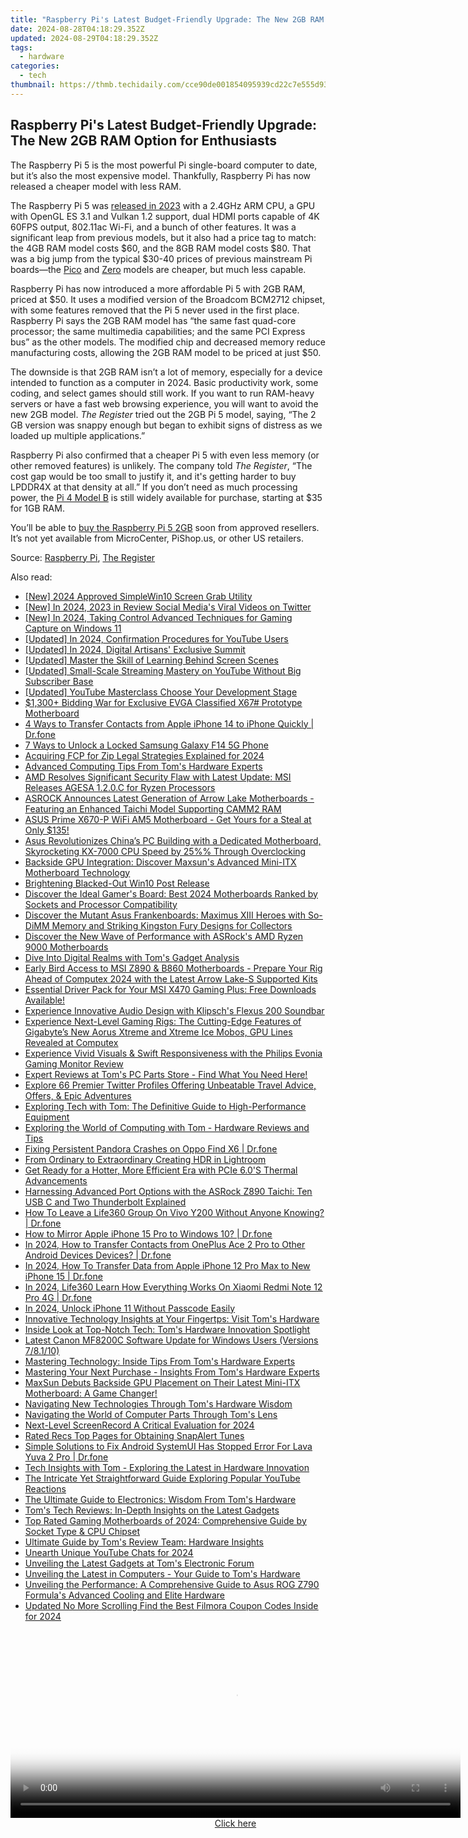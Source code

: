 ```yaml
---
title: "Raspberry Pi's Latest Budget-Friendly Upgrade: The New 2GB RAM Option for Enthusiasts"
date: 2024-08-28T04:18:29.352Z
updated: 2024-08-29T04:18:29.352Z
tags:
  - hardware
categories:
  - tech
thumbnail: https://thmb.techidaily.com/cce90de001854095939cd22c7e555d9393bc0bdf8a9fe07be68597eb9b7713ab.jpg
---
```


## Raspberry Pi's Latest Budget-Friendly Upgrade: The New 2GB RAM Option for Enthusiasts

The Raspberry Pi 5 is the most powerful Pi single-board computer to date, but it’s also the most expensive model. Thankfully, Raspberry Pi has now released a cheaper model with less RAM.

 The Raspberry Pi 5 was [released in 2023](https://howto.techidaily.com/play-store-not-working-on-oneplus-nord-3-5g-8-solutions-inside-drfone-by-drfone-fix-android-problems-fix-android-problems/) with a 2.4GHz ARM CPU, a GPU with OpenGL ES 3.1 and Vulkan 1.2 support, dual HDMI ports capable of 4K 60FPS output, 802.11ac Wi-Fi, and a bunch of other features. It was a significant leap from previous models, but it also had a price tag to match: the 4GB RAM model costs $60, and the 8GB RAM model costs $80\. That was a big jump from the typical $30-40 prices of previous mainstream Pi boards—the [Pico](https://www.raspberrypi.com/products/raspberry-pi-pico/) and [Zero](https://www.raspberrypi.com/products/raspberry-pi-zero-2-w/) models are cheaper, but much less capable.

 Raspberry Pi has now introduced a more affordable Pi 5 with 2GB RAM, priced at $50\. It uses a modified version of the Broadcom BCM2712 chipset, with some features removed that the Pi 5 never used in the first place. Raspberry Pi says the 2GB RAM model has “the same fast quad-core processor; the same multimedia capabilities; and the same PCI Express bus” as the other models. The modified chip and decreased memory reduce manufacturing costs, allowing the 2GB RAM model to be priced at just $50.

 The downside is that 2GB RAM isn’t a lot of memory, especially for a device intended to function as a computer in 2024\. Basic productivity work, some coding, and select games should still work. If you want to run RAM-heavy servers or have a fast web browsing experience, you will want to avoid the new 2GB model. _The Register_ tried out the 2GB Pi 5 model, saying, “The 2 GB version was snappy enough but began to exhibit signs of distress as we loaded up multiple applications.”

 Raspberry Pi also confirmed that a cheaper Pi 5 with even less memory (or other removed features) is unlikely. The company told _The Register_, “The cost gap would be too small to justify it, and it's getting harder to buy LPDDR4X at that density at all.” If you don’t need as much processing power, the [Pi 4 Model B](https://www.raspberrypi.com/products/raspberry-pi-4-model-b/) is still widely available for purchase, starting at $35 for 1GB RAM.

 You’ll be able to [buy the Raspberry Pi 5 2GB](https://www.raspberrypi.com/products/raspberry-pi-5/) soon from approved resellers. It’s not yet available from MicroCenter, PiShop.us, or other US retailers.

 Source: [Raspberry Pi](https://www.raspberrypi.com/news/2gb-raspberry-pi-5-on-sale-now-at-50/), [The Register](https://www.theregister.com/2024/08/19/raspberry%5Fpi%5F5%5F2gb/)

<ins class="adsbygoogle"
     style="display:block"
     data-ad-format="autorelaxed"
     data-ad-client="ca-pub-7571918770474297"
     data-ad-slot="1223367746"></ins>



<ins class="adsbygoogle"
     style="display:block"
     data-ad-client="ca-pub-7571918770474297"
     data-ad-slot="8358498916"
     data-ad-format="auto"
     data-full-width-responsive="true"></ins>

<span class="atpl-alsoreadstyle">Also read:</span>
<div><ul>
<li><a href="https://on-screen-recording.techidaily.com/new-2024-approved-simplewin10-screen-grab-utility/"><u>[New] 2024 Approved  SimpleWin10 Screen Grab Utility</u></a></li>
<li><a href="https://twitter-videos.techidaily.com/new-in-2024-2023-in-review-social-medias-viral-videos-on-twitter/"><u>[New] In 2024, 2023 in Review  Social Media's Viral Videos on Twitter</u></a></li>
<li><a href="https://on-screen-recording.techidaily.com/new-in-2024-taking-control-advanced-techniques-for-gaming-capture-on-windows-11/"><u>[New] In 2024, Taking Control  Advanced Techniques for Gaming Capture on Windows 11</u></a></li>
<li><a href="https://youtube-zero.techidaily.com/ed-in-2024-confirmation-procedures-for-youtube-users/"><u>[Updated] In 2024, Confirmation Procedures for YouTube Users</u></a></li>
<li><a href="https://youtube-sure.techidaily.com/ed-in-2024-digital-artisans-exclusive-summit/"><u>[Updated] In 2024, Digital Artisans' Exclusive Summit</u></a></li>
<li><a href="https://extra-support.techidaily.com/updated-master-the-skill-of-learning-behind-screen-scenes/"><u>[Updated] Master the Skill of Learning Behind Screen Scenes</u></a></li>
<li><a href="https://fox-friendly.techidaily.com/updated-small-scale-streaming-mastery-on-youtube-without-big-subscriber-base/"><u>[Updated] Small-Scale Streaming Mastery on YouTube Without Big Subscriber Base</u></a></li>
<li><a href="https://facebook-record-videos.techidaily.com/updated-youtube-masterclass-choose-your-development-stage/"><u>[Updated] YouTube Masterclass  Choose Your Development Stage</u></a></li>
<li><a href="https://hardware-reviews.techidaily.com/1723862873135-1300plus-bidding-war-for-exclusive-evga-classified-x67-prototype-motherboard/"><u>$1,300+ Bidding War for Exclusive EVGA Classified X67# Prototype Motherboard</u></a></li>
<li><a href="https://iphone-transfer.techidaily.com/4-ways-to-transfer-contacts-from-apple-iphone-14-to-iphone-quickly-drfone-by-drfone-transfer-from-ios/"><u>4 Ways to Transfer Contacts from Apple iPhone 14 to iPhone Quickly | Dr.fone</u></a></li>
<li><a href="https://android-unlock.techidaily.com/7-ways-to-unlock-a-locked-samsung-galaxy-f14-5g-phone-by-drfone-android/"><u>7 Ways to Unlock a Locked Samsung Galaxy F14 5G Phone</u></a></li>
<li><a href="https://article-tips.techidaily.com/acquiring-fcp-for-zip-legal-strategies-explained-for-2024/"><u>Acquiring FCP for Zip  Legal Strategies Explained for 2024</u></a></li>
<li><a href="https://hardware-reviews.techidaily.com/advanced-computing-tips-from-toms-hardware-experts/"><u>Advanced Computing Tips From Tom's Hardware Experts</u></a></li>
<li><a href="https://hardware-reviews.techidaily.com/amd-resolves-significant-security-flaw-with-latest-update-msi-releases-agesa-120c-for-ryzen-processors/"><u>AMD Resolves Significant Security Flaw with Latest Update: MSI Releases AGESA 1.2.0.C for Ryzen Processors</u></a></li>
<li><a href="https://hardware-reviews.techidaily.com/asrock-announces-latest-generation-of-arrow-lake-motherboards-featuring-an-enhanced-taichi-model-supporting-camm2-ram/"><u>ASROCK Announces Latest Generation of Arrow Lake Motherboards - Featuring an Enhanced Taichi Model Supporting CAMM2 RAM</u></a></li>
<li><a href="https://hardware-reviews.techidaily.com/asus-prime-x670-p-wifi-am5-motherboard-get-yours-for-a-steal-at-only-135/"><u>ASUS Prime X670-P WiFi AM5 Motherboard - Get Yours for a Steal at Only $135!</u></a></li>
<li><a href="https://hardware-reviews.techidaily.com/asus-revolutionizes-chinas-pc-building-with-a-dedicated-motherboard-skyrocketing-kx-7000-cpu-speed-by-25-through-overclocking/"><u>Asus Revolutionizes China’s PC Building with a Dedicated Motherboard, Skyrocketing KX-7000 CPU Speed by 25%% Through Overclocking</u></a></li>
<li><a href="https://hardware-reviews.techidaily.com/backside-gpu-integration-discover-maxsuns-advanced-mini-itx-motherboard-technology/"><u>Backside GPU Integration: Discover Maxsun's Advanced Mini-ITX Motherboard Technology</u></a></li>
<li><a href="https://network-issues.techidaily.com/brightening-blacked-out-win10-post-release/"><u>Brightening Blacked-Out Win10 Post Release</u></a></li>
<li><a href="https://hardware-reviews.techidaily.com/discover-the-ideal-gamers-board-best-2024-motherboards-ranked-by-sockets-and-processor-compatibility/"><u>Discover the Ideal Gamer's Board: Best 2024 Motherboards Ranked by Sockets and Processor Compatibility</u></a></li>
<li><a href="https://hardware-reviews.techidaily.com/discover-the-mutant-asus-frankenboards-maximus-xiii-heroes-with-so-dimm-memory-and-striking-kingston-fury-designs-for-collectors/"><u>Discover the Mutant Asus Frankenboards: Maximus XIII Heroes with So-DiMM Memory and Striking Kingston Fury Designs for Collectors</u></a></li>
<li><a href="https://hardware-reviews.techidaily.com/discover-the-new-wave-of-performance-with-asrocks-amd-ryzen-9000-motherboards/"><u>Discover the New Wave of Performance with ASRock's AMD Ryzen 9000 Motherboards</u></a></li>
<li><a href="https://hardware-reviews.techidaily.com/dive-into-digital-realms-with-toms-gadget-analysis/"><u>Dive Into Digital Realms with Tom's Gadget Analysis</u></a></li>
<li><a href="https://hardware-reviews.techidaily.com/early-bird-access-to-msi-z890-and-b860-motherboards-prepare-your-rig-ahead-of-computex-2024-with-the-latest-arrow-lake-s-supported-kits/"><u>Early Bird Access to MSI Z890 & B860 Motherboards - Prepare Your Rig Ahead of Computex 2024 with the Latest Arrow Lake-S Supported Kits</u></a></li>
<li><a href="https://win-dash.techidaily.com/essential-driver-pack-for-your-msi-x470-gaming-plus-free-downloads-available/"><u>Essential Driver Pack for Your MSI X470 Gaming Plus: Free Downloads Available!</u></a></li>
<li><a href="https://buynow-info.techidaily.com/experience-innovative-audio-design-with-klipschs-flexus-200-soundbar/"><u>Experience Innovative Audio Design with Klipsch's Flexus 200 Soundbar</u></a></li>
<li><a href="https://hardware-reviews.techidaily.com/experience-next-level-gaming-rigs-the-cutting-edge-features-of-gigabytes-new-aorus-xtreme-and-xtreme-ice-mobos-gpu-lines-revealed-at-computex/"><u>Experience Next-Level Gaming Rigs: The Cutting-Edge Features of Gigabyte’s New Aorus Xtreme and Xtreme Ice Mobos, GPU Lines Revealed at Computex</u></a></li>
<li><a href="https://hardware-updates.techidaily.com/experience-vivid-visuals-and-swift-responsiveness-with-the-philips-evonia-gaming-monitor-review/"><u>Experience Vivid Visuals & Swift Responsiveness with the Philips Evonia Gaming Monitor Review</u></a></li>
<li><a href="https://hardware-reviews.techidaily.com/expert-reviews-at-toms-pc-parts-store-find-what-you-need-here/"><u>Expert Reviews at Tom's PC Parts Store - Find What You Need Here!</u></a></li>
<li><a href="https://techtrends.techidaily.com/explore-66-premier-twitter-profiles-offering-unbeatable-travel-advice-offers-and-epic-adventures/"><u>Explore 66 Premier Twitter Profiles Offering Unbeatable Travel Advice, Offers, & Epic Adventures</u></a></li>
<li><a href="https://hardware-reviews.techidaily.com/exploring-tech-with-tom-the-definitive-guide-to-high-performance-equipment/"><u>Exploring Tech with Tom: The Definitive Guide to High-Performance Equipment</u></a></li>
<li><a href="https://hardware-reviews.techidaily.com/exploring-the-world-of-computing-with-tom-hardware-reviews-and-tips/"><u>Exploring the World of Computing with Tom - Hardware Reviews and Tips</u></a></li>
<li><a href="https://howto.techidaily.com/fixing-persistent-pandora-crashes-on-oppo-find-x6-drfone-by-drfone-fix-android-problems-fix-android-problems/"><u>Fixing Persistent Pandora Crashes on Oppo Find X6 | Dr.fone</u></a></li>
<li><a href="https://extra-lessons.techidaily.com/from-ordinary-to-extraordinary-creating-hdr-in-lightroom/"><u>From Ordinary to Extraordinary  Creating HDR in Lightroom</u></a></li>
<li><a href="https://hardware-reviews.techidaily.com/get-ready-for-a-hotter-more-efficient-era-with-pcie-60s-thermal-advancements/"><u>Get Ready for a Hotter, More Efficient Era with PCIe 6.0'S Thermal Advancements</u></a></li>
<li><a href="https://hardware-reviews.techidaily.com/harnessing-advanced-port-options-with-the-asrock-z890-taichi-ten-usb-c-and-two-thunderbolt-explained/"><u>Harnessing Advanced Port Options with the ASRock Z890 Taichi: Ten USB C and Two Thunderbolt Explained</u></a></li>
<li><a href="https://location-social.techidaily.com/how-to-leave-a-life360-group-on-vivo-y200-without-anyone-knowing-drfone-by-drfone-virtual-android/"><u>How To Leave a Life360 Group On Vivo Y200 Without Anyone Knowing? | Dr.fone</u></a></li>
<li><a href="https://screen-mirror.techidaily.com/how-to-mirror-apple-iphone-15-pro-to-windows-10-drfone-by-drfone-ios/"><u>How to Mirror Apple iPhone 15 Pro to Windows 10? | Dr.fone</u></a></li>
<li><a href="https://android-transfer.techidaily.com/in-2024-how-to-transfer-contacts-from-oneplus-ace-2-pro-to-other-android-devices-devices-drfone-by-drfone-transfer-from-android-transfer-from-android/"><u>In 2024, How to Transfer Contacts from OnePlus Ace 2 Pro to Other Android Devices Devices? | Dr.fone</u></a></li>
<li><a href="https://iphone-transfer.techidaily.com/in-2024-how-to-transfer-data-from-apple-iphone-12-pro-max-to-new-iphone-15-drfone-by-drfone-transfer-from-ios/"><u>In 2024, How To Transfer Data from Apple iPhone 12 Pro Max to New iPhone 15 | Dr.fone</u></a></li>
<li><a href="https://phone-solutions.techidaily.com/in-2024-life360-learn-how-everything-works-on-xiaomi-redmi-note-12-pro-4g-drfone-by-drfone-virtual-android/"><u>In 2024, Life360 Learn How Everything Works On Xiaomi Redmi Note 12 Pro 4G | Dr.fone</u></a></li>
<li><a href="https://ios-unlock.techidaily.com/in-2024-unlock-iphone-11-without-passcode-easily-by-drfone-ios/"><u>In 2024, Unlock iPhone 11 Without Passcode Easily</u></a></li>
<li><a href="https://hardware-reviews.techidaily.com/innovative-technology-insights-at-your-fingertps-visit-toms-hardware/"><u>Innovative Technology Insights at Your Fingertps: Visit Tom's Hardware</u></a></li>
<li><a href="https://hardware-reviews.techidaily.com/inside-look-at-top-notch-tech-toms-hardware-innovation-spotlight/"><u>Inside Look at Top-Notch Tech: Tom's Hardware Innovation Spotlight</u></a></li>
<li><a href="https://hardware-updates.techidaily.com/latest-canon-mf8200c-software-update-for-windows-users-versions-78110/"><u>Latest Canon MF8200C Software Update for Windows Users (Versions 7/8.1/10)</u></a></li>
<li><a href="https://hardware-reviews.techidaily.com/mastering-technology-inside-tips-from-toms-hardware-experts/"><u>Mastering Technology: Inside Tips From Tom's Hardware Experts</u></a></li>
<li><a href="https://hardware-reviews.techidaily.com/mastering-your-next-purchase-insights-from-toms-hardware-experts/"><u>Mastering Your Next Purchase - Insights From Tom's Hardware Experts</u></a></li>
<li><a href="https://hardware-reviews.techidaily.com/maxsun-debuts-backside-gpu-placement-on-their-latest-mini-itx-motherboard-a-game-changer/"><u>MaxSun Debuts Backside GPU Placement on Their Latest Mini-ITX Motherboard: A Game Changer!</u></a></li>
<li><a href="https://hardware-reviews.techidaily.com/navigating-new-technologies-through-toms-hardware-wisdom/"><u>Navigating New Technologies Through Tom's Hardware Wisdom</u></a></li>
<li><a href="https://hardware-reviews.techidaily.com/navigating-the-world-of-computer-parts-through-toms-lens/"><u>Navigating the World of Computer Parts Through Tom's Lens</u></a></li>
<li><a href="https://screen-mirroring-recording.techidaily.com/next-level-screenrecord-a-critical-evaluation-for-2024/"><u>Next-Level ScreenRecord  A Critical Evaluation for 2024</u></a></li>
<li><a href="https://extra-information.techidaily.com/rated-recs-top-pages-for-obtaining-snapalert-tunes/"><u>Rated Recs  Top Pages for Obtaining SnapAlert Tunes</u></a></li>
<li><a href="https://fix-guide.techidaily.com/simple-solutions-to-fix-android-systemui-has-stopped-error-for-lava-yuva-2-pro-drfone-by-drfone-fix-android-problems-fix-android-problems/"><u>Simple Solutions to Fix Android SystemUI Has Stopped Error For Lava Yuva 2 Pro | Dr.fone</u></a></li>
<li><a href="https://hardware-reviews.techidaily.com/tech-insights-with-tom-exploring-the-latest-in-hardware-innovation/"><u>Tech Insights with Tom - Exploring the Latest in Hardware Innovation</u></a></li>
<li><a href="https://extra-information.techidaily.com/the-intricate-yet-straightforward-guide-exploring-popular-youtube-reactions/"><u>The Intricate Yet Straightforward Guide  Exploring Popular YouTube Reactions</u></a></li>
<li><a href="https://hardware-reviews.techidaily.com/the-ultimate-guide-to-electronics-wisdom-from-toms-hardware/"><u>The Ultimate Guide to Electronics: Wisdom From Tom's Hardware</u></a></li>
<li><a href="https://hardware-reviews.techidaily.com/toms-tech-reviews-in-depth-insights-on-the-latest-gadgets/"><u>Tom's Tech Reviews: In-Depth Insights on the Latest Gadgets</u></a></li>
<li><a href="https://hardware-reviews.techidaily.com/top-rated-gaming-motherboards-of-2024-comprehensive-guide-by-socket-type-and-cpu-chipset/"><u>Top Rated Gaming Motherboards of 2024: Comprehensive Guide by Socket Type & CPU Chipset</u></a></li>
<li><a href="https://hardware-reviews.techidaily.com/ultimate-guide-by-toms-review-team-hardware-insights/"><u>Ultimate Guide by Tom's Review Team: Hardware Insights</u></a></li>
<li><a href="https://facebook-video-share.techidaily.com/unearth-unique-youtube-chats-for-2024/"><u>Unearth Unique YouTube Chats for 2024</u></a></li>
<li><a href="https://hardware-reviews.techidaily.com/unveiling-the-latest-gadgets-at-toms-electronic-forum/"><u>Unveiling the Latest Gadgets at Tom's Electronic Forum</u></a></li>
<li><a href="https://hardware-reviews.techidaily.com/unveiling-the-latest-in-computers-your-guide-to-toms-hardware/"><u>Unveiling the Latest in Computers - Your Guide to Tom's Hardware</u></a></li>
<li><a href="https://hardware-reviews.techidaily.com/unveiling-the-performance-a-comprehensive-guide-to-asus-rog-z790-formulas-advanced-cooling-and-elite-hardware/"><u>Unveiling the Performance: A Comprehensive Guide to Asus ROG Z790 Formula's Advanced Cooling and Elite Hardware</u></a></li>
<li><a href="https://ai-video-tools.techidaily.com/updated-no-more-scrolling-find-the-best-filmora-coupon-codes-inside-for-2024/"><u>Updated No More Scrolling Find the Best Filmora Coupon Codes Inside for 2024</u></a></li>
</ul></div>

<!-- affiliate ads begin -->
<span id="1993652">
					<video width="720" height="300" style="cursor:pointer"
           poster="//a.impactradius-go.com/display-clicktoplayimage/1993652.jpeg"
           onclick="if(!this.playClicked){this.play();this.setAttribute('controls',true);this.playClicked=true;}">
	   <source src="//a.impactradius-go.com/display-ad/22993-1993652">
	   <img src="//a.impactradius-go.com/display-clicktoplayimage/1993652.jpeg" style="border: none; height: 100%; width: 100%; object-fit: contain">
	</video>
	<div style="width:720px;text-align:center"><a href="javascript:window.open(decodeURIComponent('https%3A%2F%2Fhomestyler.sjv.io%2Fc%2F5597632%2F1993652%2F22993'), '_blank');void(0);">Click here</a></div>
</span>
<img height="0" width="0" src="https://imp.pxf.io/i/5597632/1993652/22993" style="position:absolute;visibility:hidden;" border="0" />
<!-- affiliate ads end -->